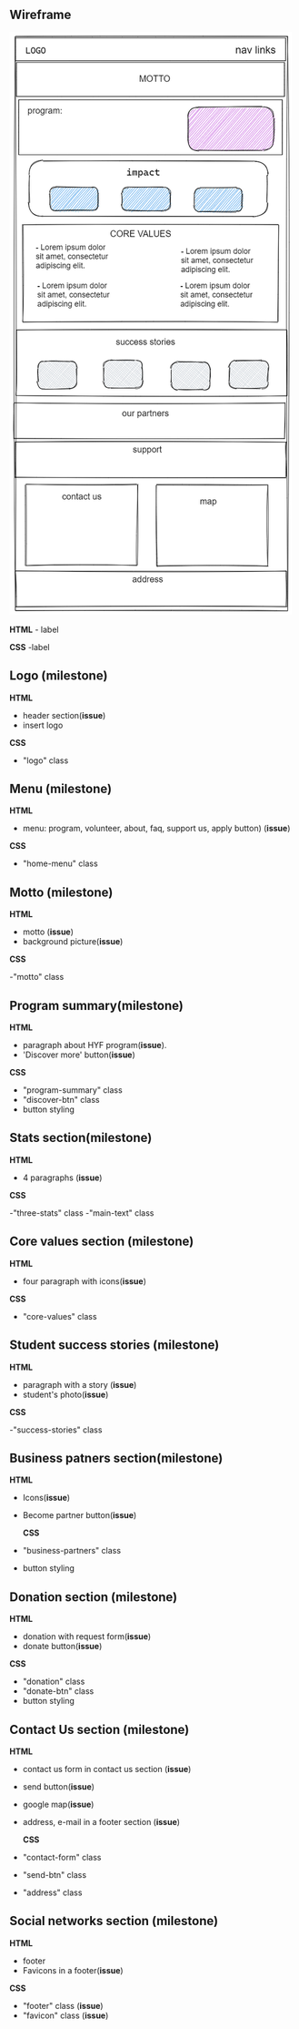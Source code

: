 ## Wireframe

<!-- https://excalidraw.com/#json=5079931079884800,rmFQOYyJf2Vymfqvpcnm2A -->

![Wireframe](/images/wireframe.png)

**HTML** - label

**CSS** -label

## Logo (milestone)

**HTML**

- header section(**issue**)
- insert logo

**CSS**

- "logo" class

## Menu (milestone)

**HTML**

- menu: program, volunteer, about, faq, support us, apply button) (**issue**)

**CSS**

- "home-menu" class

## Motto (milestone)

**HTML**

- motto (**issue**)
- background picture(**issue**)

**CSS**

-"motto" class

## Program summary(milestone)

**HTML**

- paragraph about HYF program(**issue**).
- 'Discover more' button(**issue**)

**CSS**

- "program-summary" class
- "discover-btn" class
- button styling

## Stats section(milestone)

**HTML**

- 4 paragraphs (**issue**)

**CSS**

-"three-stats" class
-"main-text" class

## Core values section (milestone)

**HTML**

- four paragraph with icons(**issue**)

**CSS**

- "core-values" class

## Student success stories (milestone)

**HTML**

- paragraph with a story (**issue**)
- student's photo(**issue**)

**CSS**

-"success-stories" class

## Business patners section(milestone)

**HTML**

- Icons(**issue**)
- Become partner button(**issue**)

  **CSS**

- "business-partners" class

- button styling

## Donation section (milestone)

**HTML**

- donation with request form(**issue**)
- donate button(**issue**)

**CSS**

- "donation" class
- "donate-btn" class
- button styling

## Contact Us section (milestone)

**HTML**

- contact us form in contact us section (**issue**)
- send button(**issue**)
- google map(**issue**)
- address, e-mail in a footer section (**issue**)

  **CSS**

- "contact-form" class
- "send-btn" class
- "address" class

## Social networks section (milestone)

**HTML**

- footer
- Favicons in a footer(**issue**)

**CSS**

- "footer" class (**issue**)
- "favicon" class (**issue**)

